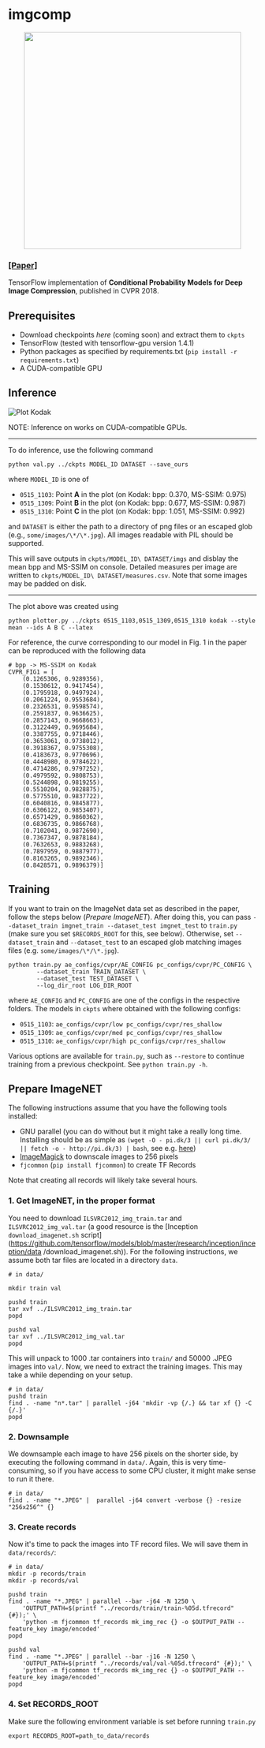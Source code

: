 # imgcomp

<p align='center'>
  <img src='figs/teaser.jpg' width='440'/>
</p>

### [[Paper]](https://arxiv.org/pdf/1801.04260)

TensorFlow implementation of **Conditional Probability Models for Deep Image Compression**, published in CVPR 2018.


## Prerequisites

- Download checkpoints _here_ (coming soon) and extract them to `ckpts`
- TensorFlow (tested with tensorflow-gpu version 1.4.1)
- Python packages as specified by requirements.txt (`pip install -r requirements.txt`)
- A CUDA-compatible GPU

## Inference

![Plot Kodak](figs/plot_Kodak.png)

NOTE: Inference on works on CUDA-compatible GPUs.

---

To do inference, use the following command

    python val.py ../ckpts MODEL_ID DATASET --save_ours

where `MODEL_ID` is one of

- `0515_1103`: Point **A** in the plot (on Kodak: bpp: 0.370, MS-SSIM: 0.975)
- `0515_1309`: Point **B** in the plot (on Kodak: bpp: 0.677, MS-SSIM: 0.987)
- `0515_1310`: Point **C** in the plot (on Kodak: bpp: 1.051, MS-SSIM: 0.992)

and `DATASET` is either the path to a directory of png files or an escaped glob (e.g., `some/images/\*/\*.jpg`). All 
images readable with PIL should be supported.

This will save outputs in `ckpts/MODEL_ID\ DATASET/imgs` and disblay the mean bpp and MS-SSIM on console. Detailed measures per image are written to `ckpts/MODEL_ID\ DATASET/measures.csv`. Note that some images may be padded 
on disk.

---

The plot above was created using

    python plotter.py ../ckpts 0515_1103,0515_1309,0515_1310 kodak --style mean --ids A B C --latex
    
For reference, the curve corresponding to our model in Fig. 1 in the paper can be reproduced with the following data

    # bpp -> MS-SSIM on Kodak
    CVPR_FIG1 = [
        (0.1265306, 0.9289356),
        (0.1530612, 0.9417454),
        (0.1795918, 0.9497924),
        (0.2061224, 0.9553684),
        (0.2326531, 0.9598574),
        (0.2591837, 0.9636625),
        (0.2857143, 0.9668663),
        (0.3122449, 0.9695684),
        (0.3387755, 0.9718446),
        (0.3653061, 0.9738012),
        (0.3918367, 0.9755308),
        (0.4183673, 0.9770696),
        (0.4448980, 0.9784622),
        (0.4714286, 0.9797252),
        (0.4979592, 0.9808753),
        (0.5244898, 0.9819255),
        (0.5510204, 0.9828875),
        (0.5775510, 0.9837722),
        (0.6040816, 0.9845877),
        (0.6306122, 0.9853407),
        (0.6571429, 0.9860362),
        (0.6836735, 0.9866768),
        (0.7102041, 0.9872690),
        (0.7367347, 0.9878184),
        (0.7632653, 0.9883268),
        (0.7897959, 0.9887977),
        (0.8163265, 0.9892346),
        (0.8428571, 0.9896379)]

## Training

If you want to train on the ImageNet data set as described in the paper, follow the steps below (_Prepare ImageNET_). After doing 
this,
you can pass `--dataset_train imgnet_train --dataset_test imgnet_test` to `train.py` (make sure you set `$RECORDS_ROOT` for this, 
see below). Otherwise, set `--dataset_train` and `--dataset_test` 
to an escaped glob matching images files (e.g. `some/images/\*/\*.jpg`).

    python train.py ae_configs/cvpr/AE_CONFIG pc_configs/cvpr/PC_CONFIG \
            --dataset_train TRAIN_DATASET \
            --dataset_test TEST_DATASET \
            --log_dir_root LOG_DIR_ROOT

where `AE_CONFIG` and `PC_CONFIG` are one of the configs in the respective folders. The models in `ckpts` where
obtained with the following configs:

- `0515_1103`: `ae_configs/cvpr/low pc_configs/cvpr/res_shallow`
- `0515_1309`: `ae_configs/cvpr/med pc_configs/cvpr/res_shallow`
- `0515_1310`: `ae_configs/cvpr/high pc_configs/cvpr/res_shallow`

Various options are available for `train.py`, such as `--restore` to continue training from a previous checkpoint.
See `python train.py -h`.


## Prepare ImageNET

The following instructions assume that you have the following tools installed:
- GNU parallel (you can do without but it might take a really long time. Installing should be as simple as 
`(wget -O - pi.dk/3 || curl pi.dk/3/ || fetch -o - http://pi.dk/3) | bash`, 
see e.g. 
[here](https://github.com/mfragkoulis/parallel/blob/master/README))
- [ImageMagick](https://www.imagemagick.org/script/index.php) to downscale images to 256 pixels
- `fjcommon` (`pip install fjcommon`) to create TF Records

Note that creating all records will likely take several hours.

### 1. Get ImageNET, in the proper format

You need to download `ILSVRC2012_img_train.tar` and `ILSVRC2012_img_val.tar` (a good resource is the [Inception 
`download_imagenet.sh` script](https://github.com/tensorflow/models/blob/master/research/inception/inception/data
/download_imagenet.sh)). For the following instructions, we assume both tar files are located in a directory `data`.

    # in data/

    mkdir train val

    pushd train
    tar xvf ../ILSVRC2012_img_train.tar
    popd

    pushd val
    tar xvf ../ILSVRC2012_img_val.tar
    popd

This will unpack to 1000 .tar containers into `train/` and 50000 .JPEG images into `val/`. Now, we need to extract the
training images. This may take a while depending on your setup.

    # in data/
    pushd train
    find . -name "n*.tar" | parallel -j64 'mkdir -vp {/.} && tar xf {} -C {/.}'
    popd
    

### 2. Downsample

We downsample each image to have 256 pixels on the shorter side, by executing the following command in `data/`. Again,
 this is very time-consuming, so if you have access to some CPU cluster, it might make sense to run it there.

    # in data/
    find . -name "*.JPEG" |  parallel -j64 convert -verbose {} -resize "256x256^" {}


### 3. Create records


Now it's time to pack the images into TF record files. We will save them in `data/records/`:

    # in data/
    mkdir -p records/train
    mkdir -p records/val

    pushd train
    find . -name "*.JPEG" | parallel --bar -j64 -N 1250 \
        'OUTPUT_PATH=$(printf "../records/train/train-%05d.tfrecord" {#});' \
        'python -m fjcommon tf_records mk_img_rec {} -o $OUTPUT_PATH --feature_key image/encoded'
    popd

    pushd val
    find . -name "*.JPEG" | parallel --bar -j16 -N 1250 \
        'OUTPUT_PATH=$(printf "../records/val/val-%05d.tfrecord" {#});' \
        'python -m fjcommon tf_records mk_img_rec {} -o $OUTPUT_PATH --feature_key image/encoded'
    popd


### 4. Set RECORDS_ROOT

Make sure the following environment variable is set before running `train.py`

    export RECORDS_ROOT=path_to_data/records
